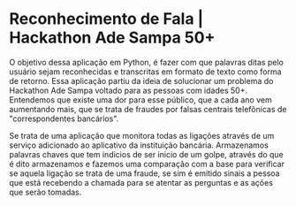 # Reconhecimento de Fala | Hackathon Ade Sampa 50+
O objetivo dessa aplicação em Python, é fazer com que palavras ditas pelo usuário sejam reconhecidas e transcritas em formato de texto como forma de retorno. Essa aplicação partiu da ideia de solucionar um problema do Hackathon Ade Sampa voltado para as pessoas com idades 50+. Entendemos que existe uma dor para esse público, que a cada ano vem aumentando mais, que se trata de fraudes por falsas centrais telefônicas de "correspondentes bancários".

Se trata de uma aplicação que monitora todas as ligações através de um serviço adicionado ao aplicativo da instituição bancária. Armazenamos palavras chaves que tem indicios de ser inicio de um golpe, através do que é dito armazenamos e fazemos uma comparação com a base para verificar se aquela ligação se trata de uma fraude, se sim é emitido sinais a pessoa que está recebendo a chamada para se atentar as perguntas e as ações que serão tomadas.
